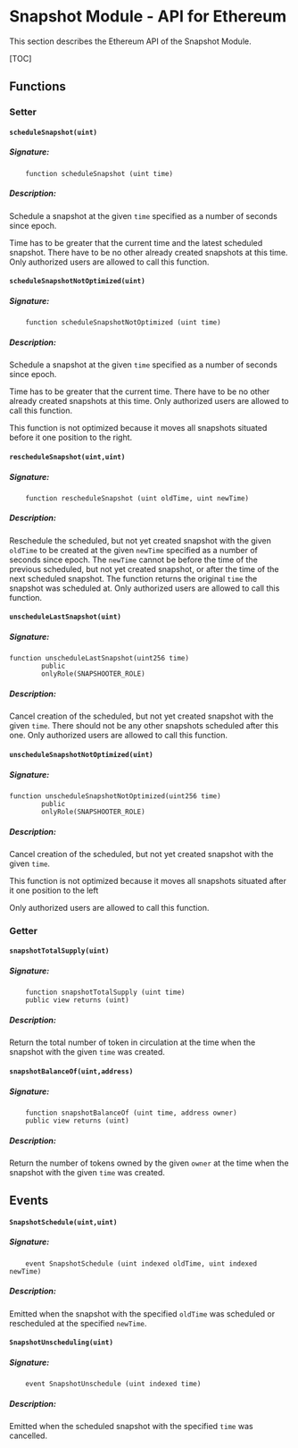 # Snapshot Module - API for Ethereum

This section describes the Ethereum API of the Snapshot Module.

[TOC]

## Functions

### Setter

#### `scheduleSnapshot(uint)`

##### Signature:

```solidity
    function scheduleSnapshot (uint time)
```

##### Description:

Schedule a snapshot at the given `time` specified as a number of seconds since epoch.

Time has to be greater that the current time and  the latest scheduled snapshot. There have to be no other already created snapshots at this time.
Only authorized users are allowed to call this function.

#### `scheduleSnapshotNotOptimized(uint)`

##### Signature:

```solidity
    function scheduleSnapshotNotOptimized (uint time)
```

##### Description:

Schedule a snapshot at the given `time` specified as a number of seconds since epoch. 

Time has to be greater that the current time. There have to be no other already created snapshots at this time.
Only authorized users are allowed to call this function.

This function is not optimized because it moves all snapshots situated before it one position to the right.

#### `rescheduleSnapshot(uint,uint)`

##### Signature:

```solidity
    function rescheduleSnapshot (uint oldTime, uint newTime)
```

##### Description:

Reschedule the scheduled, but not yet created snapshot with the given `oldTime` to be created at the given `newTime` specified as a number of seconds since epoch.
The `newTime` cannot be before the time of the previous scheduled, but not yet created snapshot, or after the time of the next scheduled snapshot.
The function returns the original `time` the snapshot was scheduled at.
Only authorized users are allowed to call this function.

#### `unscheduleLastSnapshot(uint)`

##### Signature:

```solidity
function unscheduleLastSnapshot(uint256 time)
        public
        onlyRole(SNAPSHOOTER_ROLE)
```

##### Description:

Cancel creation of the scheduled, but not yet created snapshot with the given `time`.
There should not be any other snapshots scheduled after this one.
Only authorized users are allowed to call this function.

#### `unscheduleSnapshotNotOptimized(uint)`

##### Signature:

```solidity
function unscheduleSnapshotNotOptimized(uint256 time)
        public
        onlyRole(SNAPSHOOTER_ROLE)
```

##### Description:

Cancel creation of the scheduled, but not yet created snapshot with the given `time`.

This function is not optimized because it moves all snapshots situated after it one position to the left

Only authorized users are allowed to call this function.

### Getter

#### `snapshotTotalSupply(uint)`

##### Signature:

```solidity
    function snapshotTotalSupply (uint time)
    public view returns (uint)
```

##### Description:

Return the total number of token in circulation at the time when the snapshot with the given `time` was created.

#### `snapshotBalanceOf(uint,address)`

##### Signature:

```solidity
    function snapshotBalanceOf (uint time, address owner)
    public view returns (uint)
```

##### Description:

Return the number of tokens owned by the given `owner` at the time when the snapshot with the given `time` was created.

## Events

#### `SnapshotSchedule(uint,uint)`

##### Signature:

```solidity
    event SnapshotSchedule (uint indexed oldTime, uint indexed newTime)
```

##### Description:

Emitted when the snapshot with the specified `oldTime` was scheduled or rescheduled at the specified `newTime`.

#### `SnapshotUnscheduling(uint)`

##### Signature:

```solidity
    event SnapshotUnschedule (uint indexed time)
```

##### Description:

Emitted when the scheduled snapshot with the specified `time` was cancelled.
